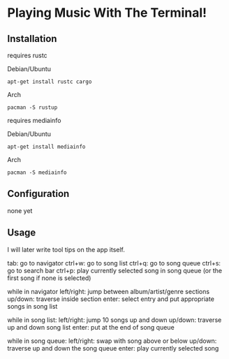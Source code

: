 # Playing Music With The Terminal!

## Installation

requires rustc

Debian/Ubuntu

`apt-get install rustc cargo`

Arch

`pacman -S rustup`

requires mediainfo

Debian/Ubuntu

`apt-get install mediainfo`

Arch

`pacman -S mediainfo`

## Configuration

none yet

## Usage

I will later write tool tips on the app itself.

tab: go to navigator
ctrl+w: go to song list
ctrl+q: go to song queue
ctrl+s: go to search bar
ctrl+p: play currently selected song in song queue (or the first song if none is selected)

while in navigator
left/right: jump between album/artist/genre sections
up/down: traverse inside section
enter: select entry and put appropriate songs in song list

while in song list:
left/right: jump 10 songs up and down 
up/down: traverse up and down song list
enter: put at the end of song queue

while in song queue:
left/right: swap with song above or below
up/down: traverse up and down the song queue
enter: play currently selected song
